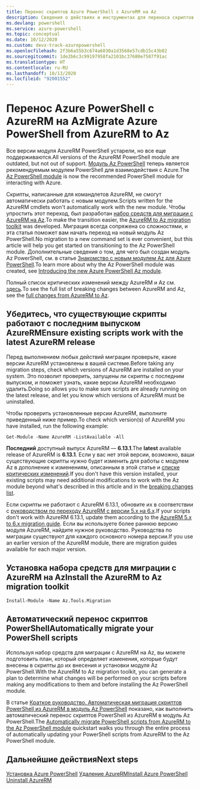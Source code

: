 ```yaml
---
title: Перенос скриптов Azure PowerShell с AzureRM на Az
description: Сведения о действиях и инструментах для переноса скриптов с модуля AzureRM на новый модуль Az.
ms.devlang: powershell
ms.service: azure-powershell
ms.topic: conceptual
ms.date: 10/12/2020
ms.custom: devx-track-azurepowershell
ms.openlocfilehash: 2f3b6a55b3c674a6030a1d3568e57cdb15c43b02
ms.sourcegitcommit: 1de2b6c3c99197958fa2101bc37680e7507f91ac
ms.translationtype: HT
ms.contentlocale: ru-RU
ms.lasthandoff: 10/13/2020
ms.locfileid: "92001552"
---
```

# <a name="migrate-azure-powershell-from-azurerm-to-az"></a><span data-ttu-id="33c89-103">Перенос Azure PowerShell с AzureRM на Az</span><span class="sxs-lookup"><span data-stu-id="33c89-103">Migrate Azure PowerShell from AzureRM to Az</span></span>

<span data-ttu-id="33c89-104">Все версии модуля AzureRM PowerShell устарели, но все еще поддерживаются.</span><span class="sxs-lookup"><span data-stu-id="33c89-104">All versions of the AzureRM PowerShell module are outdated, but not out of support.</span></span> <span data-ttu-id="33c89-105">[Модуль Az PowerShell](install-az-ps.md) теперь является рекомендуемым модулем PowerShell для взаимодействия с Azure.</span><span class="sxs-lookup"><span data-stu-id="33c89-105">The [Az PowerShell module](install-az-ps.md) is now the recommended PowerShell module for interacting with Azure.</span></span>

<span data-ttu-id="33c89-106">Скрипты, написанные для командлетов AzureRM, не смогут автоматически работать с новым модулем.</span><span class="sxs-lookup"><span data-stu-id="33c89-106">Scripts written for the AzureRM cmdlets won't automatically work with the new module.</span></span> <span data-ttu-id="33c89-107">Чтобы упростить этот переход, был разработан [набор средств для миграции с AzureRM на Az](https://github.com/Azure/azure-powershell-migration).</span><span class="sxs-lookup"><span data-stu-id="33c89-107">To make the transition easier, the [AzureRM to Az migration toolkit](https://github.com/Azure/azure-powershell-migration) was developed.</span></span> <span data-ttu-id="33c89-108">Миграция всегда сопряжена со сложностями, и эта статья поможет вам начать переход на новый модуль Az PowerShell.</span><span class="sxs-lookup"><span data-stu-id="33c89-108">No migration to a new command set is ever convenient, but this article will help you get started on transitioning to the Az PowerShell module.</span></span> <span data-ttu-id="33c89-109">Дополнительные сведения о том, для чего был создан модуль Az PowerShell, см. в статье [Знакомство с новым модулем Az для Azure PowerShell](new-azureps-module-az.md).</span><span class="sxs-lookup"><span data-stu-id="33c89-109">To learn more about why the Az PowerShell module was created, see [Introducing the new Azure PowerShell Az module](new-azureps-module-az.md).</span></span>

<span data-ttu-id="33c89-110">Полный список критических изменений между AzureRM и Az см. [здесь](migrate-az-1.0.0.md).</span><span class="sxs-lookup"><span data-stu-id="33c89-110">To see the full list of breaking changes between AzureRM and Az, see the [full changes from AzureRM to Az](migrate-az-1.0.0.md).</span></span>

## <a name="ensure-existing-scripts-work-with-the-latest-azurerm-release"></a><span data-ttu-id="33c89-111">Убедитесь, что существующие скрипты работают с последним выпуском AzureRM</span><span class="sxs-lookup"><span data-stu-id="33c89-111">Ensure existing scripts work with the latest AzureRM release</span></span>

<span data-ttu-id="33c89-112">Перед выполнением любых действий миграции проверьте, какие версии AzureRM установлены в вашей системе.</span><span class="sxs-lookup"><span data-stu-id="33c89-112">Before taking any migration steps, check which versions of AzureRM are installed on your system.</span></span>
<span data-ttu-id="33c89-113">Это позволит проверить, запущены ли скрипты с последним выпуском, и поможет узнать, какие версии AzureRM необходимо удалить.</span><span class="sxs-lookup"><span data-stu-id="33c89-113">Doing so allows you to make sure scripts are already running on the latest release, and let you know which versions of AzureRM must be uninstalled.</span></span>

<span data-ttu-id="33c89-114">Чтобы проверить установленные версии AzureRM, выполните приведенный ниже пример.</span><span class="sxs-lookup"><span data-stu-id="33c89-114">To check which version(s) of AzureRM you have installed, run the following example:</span></span>

```azurepowershell
Get-Module -Name AzureRM -ListAvailable -All
```

<span data-ttu-id="33c89-115">**Последний** доступный выпуск AzureRM — **6.13.1**.</span><span class="sxs-lookup"><span data-stu-id="33c89-115">The **latest** available release of AzureRM is **6.13.1**.</span></span> <span data-ttu-id="33c89-116">Если у вас нет этой версии, возможно, ваши существующие скрипты нужно будет изменить для работы с модулем Az в дополнение к изменениям, описанным в этой статье и [списке критических изменений](migrate-az-1.0.0.md).</span><span class="sxs-lookup"><span data-stu-id="33c89-116">If you don't have this version installed, your existing scripts may need additional modifications to work with the Az module beyond what's described in this article and in the [breaking changes list](migrate-az-1.0.0.md).</span></span>

<span data-ttu-id="33c89-117">Если скрипты не работают с AzureRM 6.13.1, обновите их в соответствии с [руководством по переходу AzureRM с версии 5.x на 6.x](/powershell/azure/azurerm/migration-guide.6.0.0).</span><span class="sxs-lookup"><span data-stu-id="33c89-117">If your scripts don't work with AzureRM 6.13.1, update them according to the [AzureRM 5.x to 6.x migration guide](/powershell/azure/azurerm/migration-guide.6.0.0).</span></span> <span data-ttu-id="33c89-118">Если вы используете более раннюю версию модуля AzureRM, найдите нужное руководство. Руководства по миграции существуют для каждого основного номера версии.</span><span class="sxs-lookup"><span data-stu-id="33c89-118">If you use an earlier version of the AzureRM module, there are migration guides available for each major version.</span></span>

## <a name="install-the-azurerm-to-az-migration-toolkit"></a><span data-ttu-id="33c89-119">Установка набора средств для миграции с AzureRM на Az</span><span class="sxs-lookup"><span data-stu-id="33c89-119">Install the AzureRM to Az migration toolkit</span></span>

```azurepowershell
Install-Module -Name Az.Tools.Migration
```

## <a name="automatically-migrate-your-powershell-scripts"></a><span data-ttu-id="33c89-120">Автоматический перенос скриптов PowerShell</span><span class="sxs-lookup"><span data-stu-id="33c89-120">Automatically migrate your PowerShell scripts</span></span>

<span data-ttu-id="33c89-121">Используя набор средств для миграции с AzureRM на Az, вы можете подготовить план, который определяет изменения, которые будут внесены в скрипты до их внесения и установки модуля Az PowerShell.</span><span class="sxs-lookup"><span data-stu-id="33c89-121">With the AzureRM to Az migration toolkit, you can generate a plan to determine what changes will be performed on your scripts before making any modifications to them and before installing the Az PowerShell module.</span></span>

<span data-ttu-id="33c89-122">В статье [Краткое руководство. Автоматическая миграция скриптов PowerShell из AzureRM в модуль Az PowerShell](quickstart-migrate-azurerm-to-az-automatically.md) показано, как выполнить автоматический перенос скриптов PowerShell из AzureRM в модуль Az PowerShell.</span><span class="sxs-lookup"><span data-stu-id="33c89-122">The [Automatically migrate PowerShell scripts from AzureRM to the Az PowerShell module](quickstart-migrate-azurerm-to-az-automatically.md) quickstart walks you through the entire process of automatically updating your PowerShell scripts from AzureRM to the Az PowerShell module.</span></span>

## <a name="next-steps"></a><span data-ttu-id="33c89-123">Дальнейшие действия</span><span class="sxs-lookup"><span data-stu-id="33c89-123">Next steps</span></span>

<span data-ttu-id="33c89-124">[Установка Azure PowerShell](install-az-ps.md)
[Удаление AzureRM](uninstall-az-ps.md#uninstall-the-azurerm-module)</span><span class="sxs-lookup"><span data-stu-id="33c89-124">[Install Azure PowerShell](install-az-ps.md)
[Uninstall AzureRM](uninstall-az-ps.md#uninstall-the-azurerm-module)</span></span>
